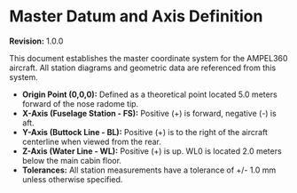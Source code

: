 # Master Datum and Axis Definition
**Revision:** 1.0.0

This document establishes the master coordinate system for the AMPEL360 aircraft. All station diagrams and geometric data are referenced from this system.

- **Origin Point (0,0,0):** Defined as a theoretical point located 5.0 meters forward of the nose radome tip.
- **X-Axis (Fuselage Station - FS):** Positive (+) is forward, negative (-) is aft.
- **Y-Axis (Buttock Line - BL):** Positive (+) is to the right of the aircraft centerline when viewed from the rear.
- **Z-Axis (Water Line - WL):** Positive (+) is up. WL0 is located 2.0 meters below the main cabin floor.
- **Tolerances:** All station measurements have a tolerance of +/- 1.0 mm unless otherwise specified.
